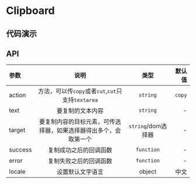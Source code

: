 # Clipboard
## 代码演示
## API
|参数|说明|类型|默认值|
|:---|:---:|:--:|---:|
|action|方法，可以传`copy`或者`cut`,`cut`只支持`textarea`|`string`|`copy`|
|text|要复制的文本内容|`string`|-|
|target|要复制内容的目标元素，可传选择器，如果选择器得出多个，会取第一个|`string`/dom选择器|-|
|success|复制成功之后的回调函数|`function`|-|
|error|复制失败之后的回调函数|`function`|-|
|locale|设置默认文字语言|object|中文|